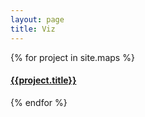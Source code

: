 ```yaml
---
layout: page
title: Viz
---
```


<!-- {% for project in site.nba %}
  <div class="project">
    <h4>{{project.title}}</h4>
    {{project.content}}
  </div>
{% endfor %} -->

{% for project in site.maps %}
  <div class="project">
    <h4><a href="{{project.url}}">{{project.title}}</a></h4>
  </div>
{% endfor %}